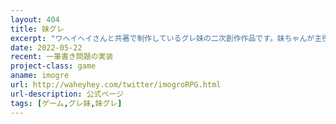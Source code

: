 ```yaml
---
layout: 404
title: 妹グレ
excerpt: "ワヘイヘイさんと共著で制作しているグレ妹の二次創作作品です。妹ちゃんが主役のRPGです。まだプレイはできませんが下のリンクから公式ページであらすじなどを確認できます。"
date: 2022-05-22
recent: 一筆書き問題の実装
project-class: game
aname: imogre
url: http://waheyhey.com/twitter/imogroRPG.html
url-description: 公式ページ
tags: [ゲーム,グレ妹,妹グレ]
---
```

